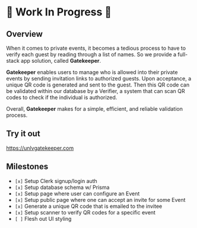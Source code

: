 # 🚧 Work In Progress 🚧

## Overview

When it comes to private events, it becomes a tedious process to have to verify each guest by reading through a list of names. So we provide a full-stack app solution, called **Gatekeeper**.

**Gatekeeper** enables users to manage who is allowed into their private events by sending invitation links to authorized guests. Upon acceptance, a unique QR code is generated and sent to the guest. Then this QR code can be validated within our database by a Verifier, a system that can scan QR codes to check if the individual is authorized.

Overall, **Gatekeeper** makes for a simple, efficient, and reliable validation process.

## Try it out

https://unlvgatekeeper.com

## Milestones

- `[x]` Setup Clerk signup/login auth
- `[x]` Setup database schema w/ Prisma
- `[x]` Setup page where user can configure an Event
- `[x]` Setup public page where one can accept an invite for some Event
- `[x]` Generate a unique QR code that is emailed to the invitee
- `[x]` Setup scanner to verify QR codes for a specific event
- `[ ]` Flesh out UI styling
